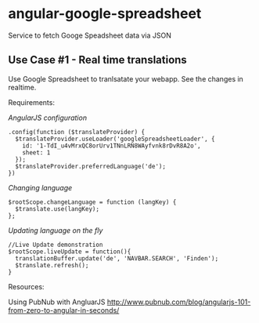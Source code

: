 angular-google-spreadsheet
==========================

Service to fetch Googe Speadsheet data via JSON



Use Case #1 - Real time translations
------------------------------------

Use Google Spreadsheet to tranlsatate your webapp. See the changes in realtime.

Requirements:



*AngularJS configuration*

    .config(function ($translateProvider) {
      $translateProvider.useLoader('googleSpreadsheetLoader', {
        id: '1-TdI_u4vMrxQC8orUrv1TNnLRN8WAyfvnk8rDvR8A2o',
        sheet: 1
      });
      $translateProvider.preferredLanguage('de');
    })
    

*Changing language*
                  
    $rootScope.changeLanguage = function (langKey) {
      $translate.use(langKey);
    };
    
    
*Updating language on the fly*

    //Live Update demonstration
    $rootScope.liveUpdate = function(){
      translationBuffer.update('de', 'NAVBAR.SEARCH', 'Finden');
      $translate.refresh();
    }


Resources:

Using PubNub with AngluarJS http://www.pubnub.com/blog/angularjs-101-from-zero-to-angular-in-seconds/
